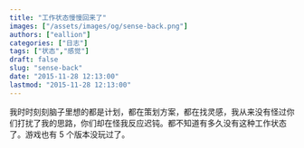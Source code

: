 ```yaml
---
title: "工作状态慢慢回来了"
images: ["/assets/images/og/sense-back.png"]
authors: ["eallion"]
categories: ["日志"]
tags: ["状态","感觉"]
draft: false
slug: "sense-back"
date: "2015-11-28 12:13:00"
lastmod: "2015-11-28 12:13:00"
---
```


我时时刻刻脑子里想的都是计划，都在策划方案，都在找灵感，我从来没有怪过你们打扰了我的思路，你们却在怪我反应迟钝。都不知道有多久没有这种工作状态了。游戏也有 5 个版本没玩过了。
